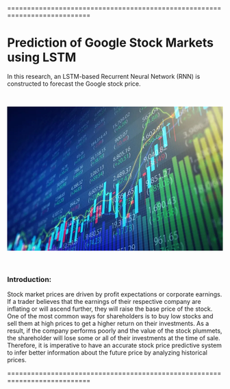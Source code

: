 ===========================================================================
# Prediction of Google Stock Markets using LSTM
In this research, an LSTM-based Recurrent Neural Network (RNN) is constructed to forecast the Google stock price.

</br>

![alt text](https://github.com/shahriar-rahman/Google-Stock-Market-Prediction-using-LSTM/blob/main/img/stocks.jpg)

</br>

### Introduction:
Stock market prices are driven by profit expectations or corporate earnings. If a trader believes that the earnings of their respective company are inflating or will ascend further, they will raise the base price of the stock. One of the most common ways for shareholders is to buy low stocks and sell them at high prices to get a higher return on their investments. As a result, if the company performs poorly and the value of the stock plummets, the shareholder will lose some or all of their investments at the time of sale. Therefore, it is imperative to have an accurate stock price predictive system to infer better information about the future price by analyzing historical prices.



===========================================================================
